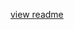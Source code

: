 [view readme](https://github.com/nathan-websculpt/erc20-substream-2/tree/main/erc_substream_2_project)
